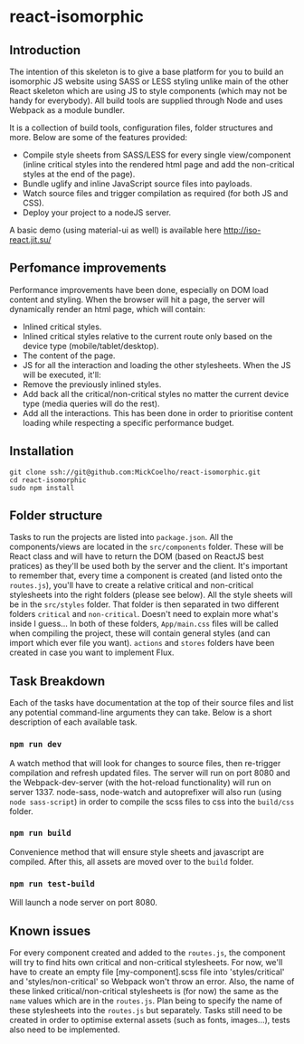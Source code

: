 # react-isomorphic


## Introduction
The intention of this skeleton is to give a base platform for you to build an isomorphic JS website using SASS or LESS styling unlike main of the other React skeleton which are using JS to style components (which may not be handy for everybody).
All build tools are supplied through Node and uses Webpack as a module bundler.

It is a collection of build tools, configuration files, folder structures and more. Below are some of the features provided:
- Compile style sheets from SASS/LESS for every single view/component (inline critical styles into the rendered html page and add the non-critical styles at the end of the page).
- Bundle uglify and inline JavaScript source files into payloads.
- Watch source files and trigger compilation as required (for both JS and CSS).
- Deploy your project to a nodeJS server.

A basic demo (using material-ui as well) is available here http://iso-react.jit.su/


## Perfomance improvements
Performance improvements have been done, especially on DOM load content and styling. When the browser will hit a page, the server will dynamically render an html page, which will contain:
- Inlined critical styles.
- Inlined critical styles relative to the current route only based on the device type (mobile/tablet/desktop).
- The content of the page.
- JS for all the interaction and loading the other stylesheets.
When the JS will be executed, it'll:
- Remove the previously inlined styles.
- Add back all the critical/non-critical styles no matter the current device type (media queries will do the rest).
- Add all the interactions.
This has been done in order to prioritise content loading while respecting a specific performance budget.


## Installation
```
git clone ssh://git@github.com:MickCoelho/react-isomorphic.git
cd react-isomorphic
sudo npm install
```

## Folder structure
Tasks to run the projects are listed into `package.json`.
All the components/views are located in the `src/components` folder. These will be React class and will have to return the DOM (based on ReactJS best pratices) as they'll be used both by the server and the client. It's important to remember that, every time a component is created (and listed onto the `routes.js`), you'll have to create a relative critical and non-critical stylesheets into the right folders (please see below).
All the style sheets will be in the `src/styles` folder. That folder is then separated in two different folders `critical` and `non-critical`. Doesn't need to explain more what's inside I guess... In both of these folders, `App/main.css` files will be called when compiling the project, these will contain general styles (and can import which ever file you want).
`actions` and `stores` folders have been created in case you want to implement Flux.

## Task Breakdown
Each of the tasks have documentation at the top of their source files and list any potential command-line arguments they can take. Below is a short description of each available task.

### `npm run dev`
A watch method that will look for changes to source files, then re-trigger compilation and refresh updated files. The server will run on port 8080 and the Webpack-dev-server (with the hot-reload functionality) will run on server 1337.
node-sass, node-watch and autoprefixer will also run (using `node sass-script`) in order to compile the scss files to css into the `build/css` folder.

### `npm run build`
Convenience method that will ensure style sheets and javascript are compiled. After this, all assets are moved over to the `build` folder.

### `npm run test-build`
Will launch a node server on port 8080.


## Known issues
For every component created and added to the `routes.js`, the component will try to find hits own critical and non-critical stylesheets. For now, we'll have to create an empty file [my-component].scss file into 'styles/critical' and 'styles/non-critical' so Webpack won't throw an error.
Also, the name of these linked critical/non-critical stylesheets is (for now) the same as the `name` values which are in the `routes.js`. Plan being to specify the name of these stylesheets into the `routes.js` but separately.
Tasks still need to be created in order to optimise external assets (such as fonts, images...), tests also need to be implemented.

